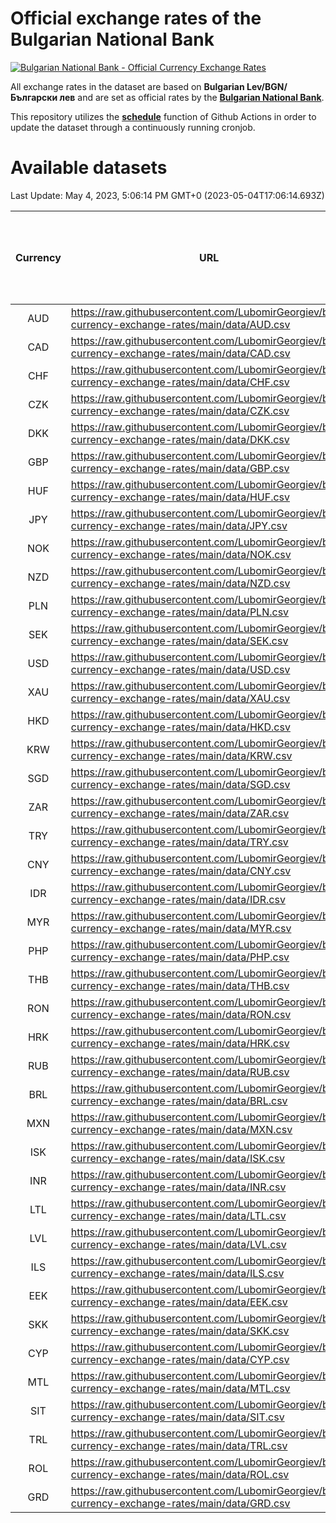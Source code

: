 # Official exchange rates of the Bulgarian National Bank

[![Bulgarian National Bank - Official Currency Exchange Rates](https://github.com/LubomirGeorgiev/bnb-currency-exchange-rates/actions/workflows/update-rates.yml/badge.svg?branch=main)](https://github.com/LubomirGeorgiev/bnb-currency-exchange-rates/actions/workflows/update-rates.yml)

All exchange rates in the dataset are based on **Bulgarian Lev/BGN/Български лев** and are set as official rates by the [**Bulgarian National Bank**](https://www.bnb.bg/Statistics/StExternalSector/StExchangeRates/StERForeignCurrencies/index.htm?toLang=_EN).

This repository utilizes the [**schedule**](https://docs.github.com/en/actions/reference/events-that-trigger-workflows) function of Github Actions in order to update the dataset through a continuously running cronjob.

# Available datasets

<!-- START LINKS (DO NOT EVER FU*ING DELETE THIS COMMENT FOR THE LOVE OF YOUR LIFE!!! IF YOU ARE CURIOS HOW IT WORKS, YOU CAN HAVE A LOOK AT ./src/updateReadme.ts) -->

Last Update: May 4, 2023, 5:06:14 PM GMT+0 (2023-05-04T17:06:14.693Z)

| Currency | URL                                                                                             | Number of records | Number of missing days that were filled in |
| :------: | ----------------------------------------------------------------------------------------------- | :---------------: | :----------------------------------------: |
|   AUD    | https://raw.githubusercontent.com/LubomirGeorgiev/bnb-currency-exchange-rates/main/data/AUD.csv |       8486        |                    2623                    |
|   CAD    | https://raw.githubusercontent.com/LubomirGeorgiev/bnb-currency-exchange-rates/main/data/CAD.csv |       8486        |                    2623                    |
|   CHF    | https://raw.githubusercontent.com/LubomirGeorgiev/bnb-currency-exchange-rates/main/data/CHF.csv |       8486        |                    2623                    |
|   CZK    | https://raw.githubusercontent.com/LubomirGeorgiev/bnb-currency-exchange-rates/main/data/CZK.csv |       8486        |                    2623                    |
|   DKK    | https://raw.githubusercontent.com/LubomirGeorgiev/bnb-currency-exchange-rates/main/data/DKK.csv |       8486        |                    2623                    |
|   GBP    | https://raw.githubusercontent.com/LubomirGeorgiev/bnb-currency-exchange-rates/main/data/GBP.csv |       8486        |                    2623                    |
|   HUF    | https://raw.githubusercontent.com/LubomirGeorgiev/bnb-currency-exchange-rates/main/data/HUF.csv |       8486        |                    2623                    |
|   JPY    | https://raw.githubusercontent.com/LubomirGeorgiev/bnb-currency-exchange-rates/main/data/JPY.csv |       8486        |                    2623                    |
|   NOK    | https://raw.githubusercontent.com/LubomirGeorgiev/bnb-currency-exchange-rates/main/data/NOK.csv |       8486        |                    2623                    |
|   NZD    | https://raw.githubusercontent.com/LubomirGeorgiev/bnb-currency-exchange-rates/main/data/NZD.csv |       8486        |                    2623                    |
|   PLN    | https://raw.githubusercontent.com/LubomirGeorgiev/bnb-currency-exchange-rates/main/data/PLN.csv |       8486        |                    2623                    |
|   SEK    | https://raw.githubusercontent.com/LubomirGeorgiev/bnb-currency-exchange-rates/main/data/SEK.csv |       8486        |                    2623                    |
|   USD    | https://raw.githubusercontent.com/LubomirGeorgiev/bnb-currency-exchange-rates/main/data/USD.csv |       8486        |                    2623                    |
|   XAU    | https://raw.githubusercontent.com/LubomirGeorgiev/bnb-currency-exchange-rates/main/data/XAU.csv |       8486        |                    2625                    |
|   HKD    | https://raw.githubusercontent.com/LubomirGeorgiev/bnb-currency-exchange-rates/main/data/HKD.csv |       8184        |                    2532                    |
|   KRW    | https://raw.githubusercontent.com/LubomirGeorgiev/bnb-currency-exchange-rates/main/data/KRW.csv |       8184        |                    2532                    |
|   SGD    | https://raw.githubusercontent.com/LubomirGeorgiev/bnb-currency-exchange-rates/main/data/SGD.csv |       8184        |                    2532                    |
|   ZAR    | https://raw.githubusercontent.com/LubomirGeorgiev/bnb-currency-exchange-rates/main/data/ZAR.csv |       8184        |                    2532                    |
|   TRY    | https://raw.githubusercontent.com/LubomirGeorgiev/bnb-currency-exchange-rates/main/data/TRY.csv |       6670        |                    2066                    |
|   CNY    | https://raw.githubusercontent.com/LubomirGeorgiev/bnb-currency-exchange-rates/main/data/CNY.csv |       6550        |                    2030                    |
|   IDR    | https://raw.githubusercontent.com/LubomirGeorgiev/bnb-currency-exchange-rates/main/data/IDR.csv |       6550        |                    2030                    |
|   MYR    | https://raw.githubusercontent.com/LubomirGeorgiev/bnb-currency-exchange-rates/main/data/MYR.csv |       6550        |                    2030                    |
|   PHP    | https://raw.githubusercontent.com/LubomirGeorgiev/bnb-currency-exchange-rates/main/data/PHP.csv |       6550        |                    2030                    |
|   THB    | https://raw.githubusercontent.com/LubomirGeorgiev/bnb-currency-exchange-rates/main/data/THB.csv |       6550        |                    2030                    |
|   RON    | https://raw.githubusercontent.com/LubomirGeorgiev/bnb-currency-exchange-rates/main/data/RON.csv |       6491        |                    2012                    |
|   HRK    | https://raw.githubusercontent.com/LubomirGeorgiev/bnb-currency-exchange-rates/main/data/HRK.csv |       6425        |                    1989                    |
|   RUB    | https://raw.githubusercontent.com/LubomirGeorgiev/bnb-currency-exchange-rates/main/data/RUB.csv |       6122        |                    1893                    |
|   BRL    | https://raw.githubusercontent.com/LubomirGeorgiev/bnb-currency-exchange-rates/main/data/BRL.csv |       5580        |                    1733                    |
|   MXN    | https://raw.githubusercontent.com/LubomirGeorgiev/bnb-currency-exchange-rates/main/data/MXN.csv |       5580        |                    1733                    |
|   ISK    | https://raw.githubusercontent.com/LubomirGeorgiev/bnb-currency-exchange-rates/main/data/ISK.csv |       5484        |                    1699                    |
|   INR    | https://raw.githubusercontent.com/LubomirGeorgiev/bnb-currency-exchange-rates/main/data/INR.csv |       5213        |                    1619                    |
|   LTL    | https://raw.githubusercontent.com/LubomirGeorgiev/bnb-currency-exchange-rates/main/data/LTL.csv |       5149        |                    1578                    |
|   LVL    | https://raw.githubusercontent.com/LubomirGeorgiev/bnb-currency-exchange-rates/main/data/LVL.csv |       4786        |                    1466                    |
|   ILS    | https://raw.githubusercontent.com/LubomirGeorgiev/bnb-currency-exchange-rates/main/data/ILS.csv |       4489        |                    1400                    |
|   EEK    | https://raw.githubusercontent.com/LubomirGeorgiev/bnb-currency-exchange-rates/main/data/EEK.csv |       3994        |                    1220                    |
|   SKK    | https://raw.githubusercontent.com/LubomirGeorgiev/bnb-currency-exchange-rates/main/data/SKK.csv |       2966        |                    908                     |
|   CYP    | https://raw.githubusercontent.com/LubomirGeorgiev/bnb-currency-exchange-rates/main/data/CYP.csv |       2902        |                    886                     |
|   MTL    | https://raw.githubusercontent.com/LubomirGeorgiev/bnb-currency-exchange-rates/main/data/MTL.csv |       2600        |                    795                     |
|   SIT    | https://raw.githubusercontent.com/LubomirGeorgiev/bnb-currency-exchange-rates/main/data/SIT.csv |       2538        |                    774                     |
|   TRL    | https://raw.githubusercontent.com/LubomirGeorgiev/bnb-currency-exchange-rates/main/data/TRL.csv |       1814        |                    555                     |
|   ROL    | https://raw.githubusercontent.com/LubomirGeorgiev/bnb-currency-exchange-rates/main/data/ROL.csv |       1693        |                    520                     |
|   GRD    | https://raw.githubusercontent.com/LubomirGeorgiev/bnb-currency-exchange-rates/main/data/GRD.csv |        361        |                    109                     |

<!-- END LINKS (DO NOT EVER FU*ING DELETE THIS COMMENT FOR THE LOVE OF YOUR LIFE!!! IF YOU ARE CURIOS HOW IT WORKS, YOU CAN HAVE A LOOK AT ./src/updateReadme.ts) -->

